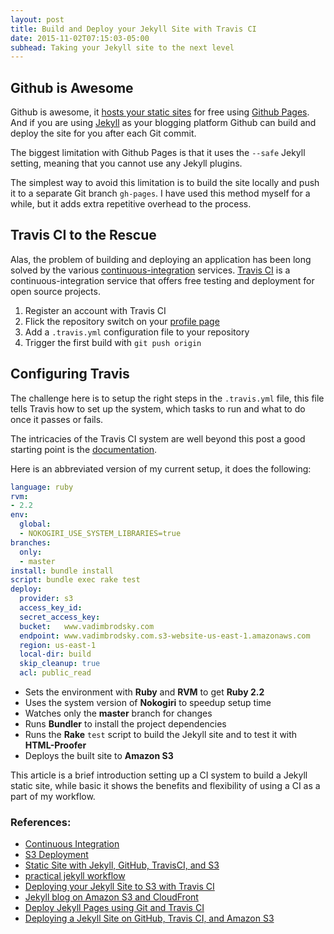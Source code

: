 ```yaml
---
layout: post
title: Build and Deploy your Jekyll Site with Travis CI
date: 2015-11-02T07:15:03-05:00
subhead: Taking your Jekyll site to the next level
---
```


## Github is Awesome

Github is awesome, it [hosts your static sites](http://jekyllrb.com/docs/github-pages/) for free using [Github Pages](http://jekyllrb.com/docs/github-pages/). And if you are using [Jekyll](http://jekyllrb.com/) as your blogging platform Github can build and deploy the site for you after each Git commit.

The biggest limitation with Github Pages is that it uses the `--safe` Jekyll setting, meaning that you cannot use any Jekyll plugins.

The simplest way to avoid this limitation is to build the site locally and push it to a separate Git branch `gh-pages`. I have used this method myself for a while, but it adds extra repetitive overhead to the process.

## Travis CI to the Rescue

Alas, the problem of building and deploying an application has been long solved by the various [continuous-integration](https://en.wikipedia.org/wiki/Continuous_integration) services. [Travis CI](https://travis-ci.org/) is a continuous-integration service that offers free testing and deployment for open source projects.

1. Register an account with Travis CI
2. Flick the repository switch on your [profile page](https://travis-ci.org/profile/)
3. Add a `.travis.yml` configuration file to your repository
4. Trigger the first build with `git push origin`

## Configuring Travis

The challenge here is to setup the right steps in the `.travis.yml` file, this file tells Travis how to set up the system, which tasks to run and what to do once it passes or fails.

The intricacies of the Travis CI system are well beyond this post a good starting point is the [documentation](http://docs.travis-ci.com/user/getting-started/).

Here is an abbreviated version of my current setup, it does the following:

```yaml
language: ruby
rvm:
- 2.2
env:
  global:
  - NOKOGIRI_USE_SYSTEM_LIBRARIES=true
branches:
  only:
  - master
install: bundle install
script: bundle exec rake test
deploy:
  provider: s3
  access_key_id:
  secret_access_key:
  bucket:	www.vadimbrodsky.com
  endpoint: www.vadimbrodsky.com.s3-website-us-east-1.amazonaws.com
  region: us-east-1
  local-dir: build
  skip_cleanup: true
  acl: public_read
```

- Sets the environment with **Ruby** and **RVM** to get **Ruby 2.2**
- Uses the system version of **Nokogiri** to speedup setup time
- Watches only the **master** branch for changes
- Runs **Bundler** to install the project dependencies
- Runs the **Rake** `test` script to build the Jekyll site and to test it with **HTML-Proofer**
- Deploys the built site to **Amazon S3**

This article is a brief introduction setting up a CI system to build a Jekyll static site, while basic it shows the benefits and flexibility of using a CI as a part of my workflow.

### References:

- [Continuous Integration](http://jekyllrb.com/docs/continuous-integration/)
- [S3 Deployment](http://docs.travis-ci.com/user/deployment/s3/)
- [Static Site with Jekyll, GitHub, TravisCI, and S3](https://brooksgarrett.com/blog/jekyll-github-travisci-s3/)
- [practical jekyll workflow](https://www.philipithomas.com/practical-jekyll/)
- [Deploying your Jekyll Site to S3 with Travis CI](http://www.paperplanes.de/2013/8/13/deploying-your-jekyll-blog-to-s3-with-travis-ci.html)
- [Jekyll blog on Amazon S3 and CloudFront](http://vvv.tobiassjosten.net/development/jekyll-blog-on-amazon-s3-and-cloudfront/)
- [Deploy Jekyll Pages using Git and Travis CI](http://felixrieseberg.com/deploy-jekyll-pages-using-git-and-travis-ci/)
- [Deploying a Jekyll Site on GitHub, Travis CI, and Amazon S3](http://thinkshout.com/blog/2014/08/deployment-workflow-travis-jekyll-travis-s3/)
